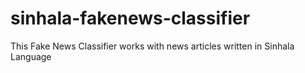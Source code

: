# sinhala-fakenews-classifier
This Fake News Classifier works with news articles written in Sinhala Language
